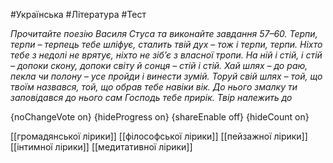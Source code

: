 #Українська #Література #Тест

*Прочитайте поезію Василя Стуса та виконайте завдання 57–60. Терпи, терпи – терпець тебе шліфує, сталить твій дух – тож і терпи, терпи. Ніхто тебе з недолі не врятує, ніхто не зіб’є з власної тропи. На ній і стій, і стій – допоки скону, допоки світу й сонця – стій і стій. Хай шлях – до раю, пекла чи полону – усе пройди і винести зумій. Торуй свій шлях – той, що твоїм назвався, той, що обрав тебе навіки вік. До нього змалку ти заповідався до нього сам Господь тебе прирік. Твір належить до*

{noChangeVote on}
{hideProgress on}
{shareEnable off}
{hideCount on}

[[громадянської лірики]]
[[філософської лірики]]
[[пейзажної лірики]]
[[інтимної лірики]]
[[медитативної лірики]]
